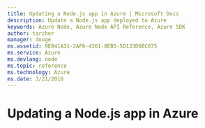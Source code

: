 ```yaml
---
title: Updating a Node.js app in Azure | Microsoft Docs
description: Update a Node.js app deployed to Azure
keywords: Azure Node, Azure Node API Reference, Azure SDK
author: tarcher
manager: douge
ms.assetid: 9E041A31-2AF6-4361-8EB5-5D133D6BC675
ms.service: Azure
ms.devlang: node
ms.topic: reference
ms.technology: Azure
ms.date: 3/21/2016
---
```


# Updating a Node.js app in Azure